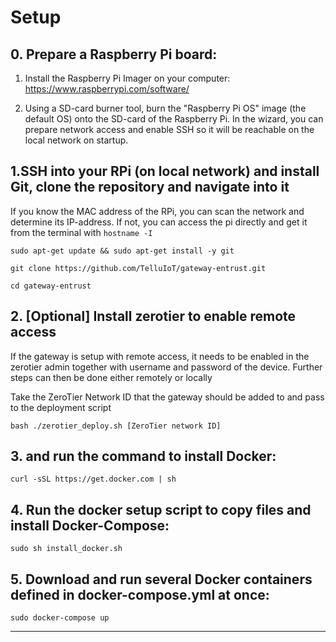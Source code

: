 # Setup

## 0. Prepare a Raspberry Pi board:

1. Install the Raspberry Pi Imager on your computer: https://www.raspberrypi.com/software/

2. Using a SD-card burner tool, burn the "Raspberry Pi OS" image (the default OS) onto the SD-card of the Raspberry Pi. In the wizard, you can prepare network access and enable SSH so it will be reachable on the local network on startup.

## 1.SSH into your RPi (on local network) and install Git, clone the repository and navigate into it

If you know the MAC address of the RPi, you can scan the network and determine its IP-address. If not, you can access the pi directly and get it from the terminal with `hostname -I`

`sudo apt-get update && sudo apt-get install -y git`

`git clone https://github.com/TelluIoT/gateway-entrust.git`

`cd gateway-entrust`

## 2. [Optional] Install zerotier to enable remote access

If the gateway is setup with remote access, it needs to be enabled in the zerotier admin together with username and password of the device. Further steps can then be done either remotely or locally

Take the ZeroTier Network ID that the gateway should be added to and pass to the deployment script

`bash ./zerotier_deploy.sh [ZeroTier network ID]`

## 3. and run the command to install Docker:

`curl -sSL https://get.docker.com | sh`

## 4. Run the docker setup script to copy files and install Docker-Compose:

`sudo sh install_docker.sh`

## 5. Download and run several Docker containers defined in docker-compose.yml at once:

`sudo docker-compose up`

---
